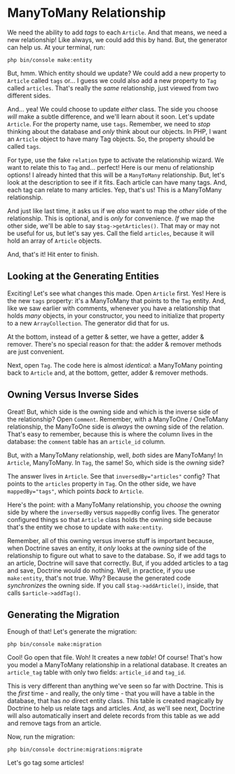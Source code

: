 # ManyToMany Relationship

We need the ability to add *tags* to each `Article`. And that means, we need a new
relationship! Like always, we could add this by hand. But, the generator can help
us. At your terminal, run:

```terminal
php bin/console make:entity
```

But, hmm. Which entity should we update? We could add a new property to `Article`
called `tags` or... I guess we could also add a new property to `Tag` called `articles`.
That's really the *same* relationship, just viewed from two different sides.

And... yea! We could choose to update *either* class. The side you choose *will*
make a subtle difference, and we'll learn about it soon. Let's update `Article`.
For the property name, use `tags`. Remember, we need to *stop* thinking about the
database and *only* think about our objects. In PHP, I want an `Article` object
to have many Tag objects. So, the property should be called `tags`.

For type, use the fake `relation` type to activate the relationship wizard.
We want to relate this to `Tag` and... perfect! Here is our menu of relationship
options! I already hinted that this will be a `ManyToMany` relationship. But, let's
look at the description to see if it fits. Each article can have many tags. And, each
tag can relate to many articles. Yep, that's us! This is a ManyToMany relationship.

And just like last time, it asks us if we *also* want to map the *other* side of
the relationship. This is optional, and is *only* for convenience. *If* we map the
other side, we'll be able to say `$tag->getArticles()`. That may or may not be useful
for us, but let's say yes. Call the field `articles`, because it will hold an array
of `Article` objects.

And, that's it! Hit enter to finish.

## Looking at the Generating Entities

Exciting! Let's see what changes this made. Open `Article` first. Yes! Here is the
new `tags` property: it's a ManyToMany that points to the `Tag` entity. And, like
we saw earlier with comments, whenever you have a relationship that holds *many*
objects, in your constructor, you need to initialize that property to a new
`ArrayCollection`. The generator did that for us.

At the bottom, instead of a getter & setter, we have a getter, adder & remover.
There's no special reason for that: the adder & remover methods are just convenient.

Next, open `Tag`. The code here is almost *identical*: a ManyToMany pointing back
to `Article` and, at the bottom, getter, adder & remover methods.

## Owning Versus Inverse Sides

Great! But, which side is the owning side and which is the inverse side of the
relationship? Open `Comment`. Remember, with a ManyToOne / OneToMany relationship,
the ManyToOne side is *always* the owning side of the relation. That's easy to remember,
because this is where the column lives in the database: the `comment` table has
an `article_id` column.

But, with a ManyToMany relationship, well, *both* sides are ManyToMany! In `Article`,
ManyToMany. In `Tag`, the same! So, which side is the *owning* side?

The answer lives in `Article`. See that `inversedBy="articles"` config? That points
to the `articles` property in `Tag`. On the other side, we have `mappedBy="tags"`,
which points *back* to `Article`.

Here's the point: with a ManyToMany relationship, you *choose* the owning side by
where the `inversedBy` versus `mappedBy` config lives. The generator configured
things so that `Article` class holds the owning side because that's the entity we
chose to update with `make:entity`.

Remember, all of this owning versus inverse stuff is important because, when Doctrine
saves an entity, it *only* looks at the *owning* side of the relationship to figure
out what to save to the database. So, if we add tags to an article, Doctrine will
save that correctly. But, if you added articles to a tag and save, Doctrine would
do nothing. Well, in practice, if you use `make:entity`, that's not true. Why?
Because the generated code *synchronizes* the owning side. If you call
`$tag->addArticle()`, inside, that calls `$article->addTag()`.

## Generating the Migration

Enough of that! Let's generate the migration:

```terminal
php bin/console make:migration
```

Cool! Go open that file. Woh! It creates a new *table*! Of course! That's how you
model a ManyToMany relationship in a relational database. It creates an `article_tag`
table with only two fields: `article_id` and `tag_id`.

This is very different than anything we've seen so far with Doctrine. This is the
*first* time - and really, the only time - that you will have a table in the database,
that has *no* direct entity class. This table is created magically by Doctrine to
help us relate tags and articles. *And*, as we'll see next, Doctrine will also
automatically insert and delete records from this table as we add and remove tags
from an article.

Now, run the migration:

```terminal
php bin/console doctrine:migrations:migrate
```

Let's go tag some articles!
